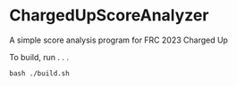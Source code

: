 # ChargedUpScoreAnalyzer
A simple score analysis program for FRC 2023 Charged Up


To build, run . . .
```console
bash ./build.sh
```